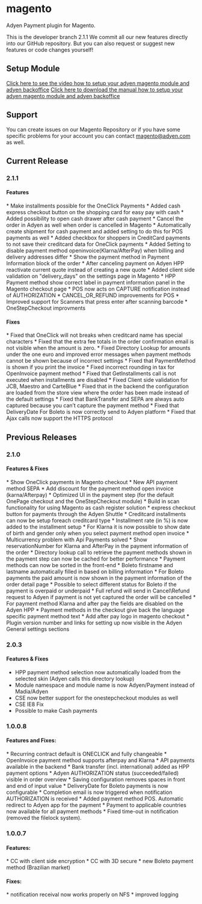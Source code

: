 magento
=======

Adyen Payment plugin for Magento.

This is the developer branch 2.1.1
We commit all our new features directly into our GitHub repository.
But you can also request or suggest new features or code changes yourself!

<h2>Setup Module</h2>
<a href="http://vimeo.com/94005128">Click here to see the video how to setup your adyen magento module and adyen backoffice</a>
<a href="http://vimeo.com/94005128">Click here to download the manual how to setup your adyen magento module and adyen backoffice</a>

<h2>Support</h2>
You can create issues on our Magento Repository or if you have some specific problems for your account you can contact <a href="mailto:magento@adyen.com">magento@adyen.com</a>  as well.

<h2>Current Release</h2>
<h3>2.1.1</h3>
<h4>Features</h4>
* Make installments possible for the OneClick Payments
* Added cash express checkout button on the shopping card for easy pay with cash
* Added possibility to open cash drawer after cash payment
* Cancel the order in Adyen as well when order is cancelled in Magento
* Automatically create shipment for cash payment and added setting to do this for POS payments as well
* Added checkbox for shoppers in CreditCard payments to not save their creditcard data for OneClick payments
* Added Setting to disable payment method openinvoice(Klarna/AfterPay) when billing and delivery addresses differ
* Show the payment method in Payment Information block of the order
* After canceling payment on Adyen HPP reactivate current quote instead of creating a new quote
* Added client side validation on "delivery_days" on the settings page in Magento
* HPP Payment method show correct label in payment information panel in the Magento checkout page
* POS now acts on CAPTURE notification instead of AUTHORIZATION
* CANCEL_OR_REFUND improvements for POS
* Improved support for Scanners that press enter after scanning barcode
* OneStepCheckout improvments

<h4>Fixes</h4>
* Fixed that OneClick will not breaks when creditcard name has special characters
* Fixed that the extra fee totals in the order confirmation email is not visible when the amount is zero.
* Fixed Directory Lookup for amounts under the one euro and improved error messages when payment methods cannot be shown because of incorrect settings
* Fixed that PaymentMethod is shown if you print the invoice
* Fixed incorrect rounding in tax for OpenInvoice payment method
* Fixed that GetInstallments call is not executed when installments are disabled
* Fixed Client side validation for JCB, Maestro and CarteBlue
* Fixed that in the backend the configuration are loaded from the store view where the order has been made instead of the default settings
* Fixed that BankTransfer and SEPA are always auto captured because you can’t capture the payment method
* Fixed that DeliveryDate For Boleto is now correctly send to Adyen platform
* Fixed that Ajax calls now support the HTTPS protocol

<h2>Previous Releases</h2>
<h3>2.1.0</h3>
<h4>Features & Fixes</h4>
 * Show OneClick payments in Magento checkout
 * New API payment method SEPA
 * Add discount for the payment method open invoice (karna/Afterpay)
 * Optimized UI in the payment step (for the default OnePage checkout and the OneStepCheckout module)
 * Build in scan functionality for using Magento as cash register solution
 * express checkout button for payments through the Adyen Shuttle
 * Creditcard installments can now be setup foreach creditcard type
 * Installment rate (in %) is now added to the installment setup
 * For Klarna it is now possible to show date of birth and gender only when you select payment method open invoice
 * Multicurrency problem with Api Payments solved
 * Show reservationNumber for Klarna and AfterPay in the payment information of the order
 * Directory lookup call to retrieve the payment methods shown in the payment step can now be cached for better performance
 * Payment methods can now be sorted in the front-end
 * Boleto firstname and lastname automatically filled in based on billing information
 * For Boleto payments the paid amount is now shown in the payment information of the order detail page
 * Possible to select different status for Boleto if the payment is overpaid or underpaid
 * Full refund will send in Cancel\Refund request to Adyen if payment is not yet captured the order will be cancelled
 * For payment method Klarna and after pay the fields are disabled on the Adyen HPP
 * Payment methods in the checkout give back the language specific payment method text
 * Add after pay logo in magento checkout
 * Plugin version number and links for setting up now visible in the Adyen General settings sections

<h3>2.0.3</h3>
<h4>Features & Fixes</h4>
 
 * HPP payment method selection now automatically loaded from the selected skin (Adyen calls this directory lookup)
 * Module namespace and module name is now Adyen/Payment instead of Madia/Adyen
 * CSE now better support for the onestepcheckout modules as well
 * CSE IE8 Fix
 * Possible to make Cash payments


<h3>1.0.0.8</h3>
<h4>Features and Fixes:</h4>
 * Recurring contract default is ONECLICK and fully changeable
 * OpenInvoice payment method supports afterpay and Klarna
 * API payments available in the backend
 * Bank transfer (incl. international) added as HPP payment options
 * Adyen AUTHORIZATION status (succeeded/failed) visible in order overview
 * Saving configuration removes spaces in front and end of input value
 * DeliveryDate for Boleto payments is now configurable
 * Completion email is now triggered when notification AUTHORIZATION is received
 * Added payment method POS. Automatic redirect to Adyen app for the payment
 * Payment to applicable countries now available for all payment methods
 * Fixed time-out in notification (removed the filelock system). 

<h3>1.0.0.7</h3>

<h4>Features:</h4>
 * CC with client side encryption
 * CC with 3D secure
 * new Boleto payment method (Brazilian market)

<h4>Fixes:</h4>
 * notification receival now works properly on NFS
 * improved logging